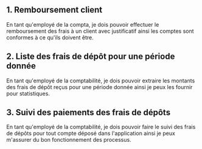## 1. Remboursement client ##
En tant qu'employé de la compta, je dois pouvoir effectuer le remboursement des frais à un client avec justificatif ainsi les comptes sont conformes à ce qu'ils doivent être. 

## 2. Liste des frais de dépôt pour une période donnée ##
En tant qu'employé de la comptabilité, je dois pouvoir extraire les montants des frais de dépôt reçus pour une période donnée ainsi je peux les fournir pour statistiques.

## 3. Suivi des paiements des frais de dépôts ##
En tant qu'employé de la comptabilité, je dois pouvoir faire le suivi des frais de dépôts pour tout compte déposé dans l'application ainsi je peux m'assurer du bon fonctionnement des processus. 

